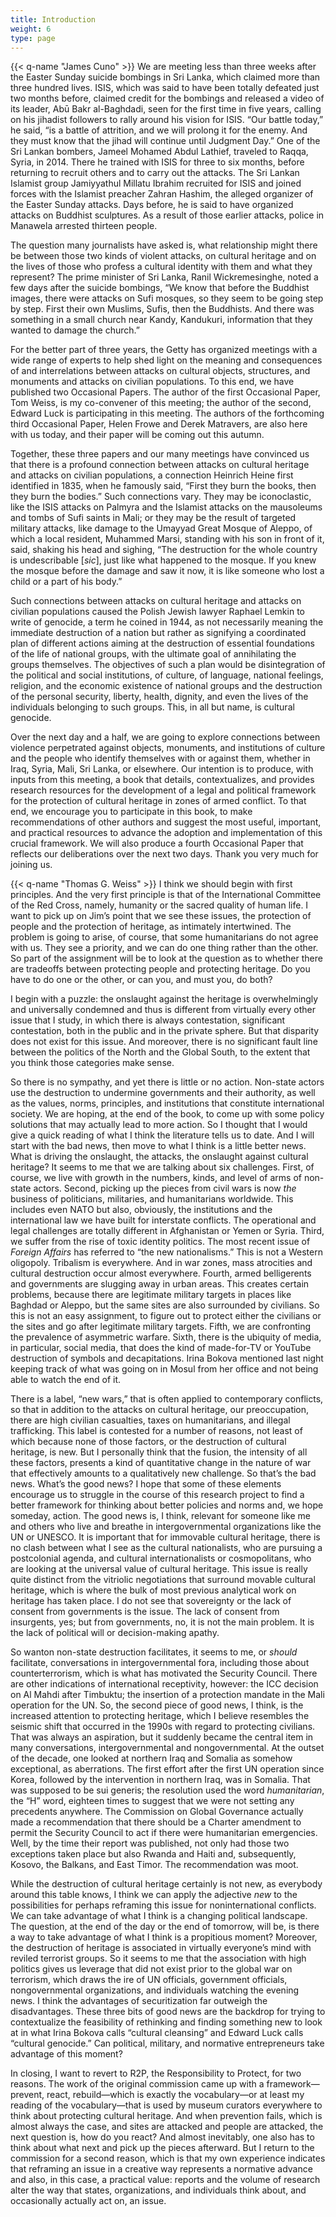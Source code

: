 ```yaml
---
title: Introduction
weight: 6
type: page
---
```


{{< q-name "James Cuno" >}} We are meeting less than three weeks after the Easter Sunday suicide bombings in Sri Lanka, which claimed more than three hundred lives. ISIS, which was said to have been totally defeated just two months before, claimed credit for the bombings and released a video of its leader, Abū Bakr al-Baghdadi, seen for the first time in five years, calling on his jihadist followers to rally around his vision for ISIS. “Our battle today,” he said, “is a battle of attrition, and we will prolong it for the enemy. And they must know that the jihad will continue until Judgment Day.” One of the Sri Lankan bombers, Jameel Mohamed Abdul Lathief, traveled to Raqqa, Syria, in 2014. There he trained with ISIS for three to six months, before returning to recruit others and to carry out the attacks. The Sri Lankan Islamist group Jamiyyathul Millatu Ibrahim recruited for ISIS and joined forces with the Islamist preacher Zahran Hashim, the alleged organizer of the Easter Sunday attacks. Days before, he is said to have organized attacks on Buddhist sculptures. As a result of those earlier attacks, police in Manawela arrested thirteen people.

The question many journalists have asked is, what relationship might there be between those two kinds of violent attacks, on cultural heritage and on the lives of those who profess a cultural identity with them and what they represent? The prime minister of Sri Lanka, Ranil Wickremesinghe, noted a few days after the suicide bombings, “We know that before the Buddhist images, there were attacks on Sufi mosques, so they seem to be going step by step. First their own Muslims, Sufis, then the Buddhists. And there was something in a small church near Kandy, Kandukuri, information that they wanted to damage the church.”

For the better part of three years, the Getty has organized meetings with a wide range of experts to help shed light on the meaning and consequences of and interrelations between attacks on cultural objects, structures, and monuments and attacks on civilian populations. To this end, we have published two Occasional Papers. The author of the first Occasional Paper, Tom Weiss, is my co-convener of this meeting; the author of the second, Edward Luck is participating in this meeting. The authors of the forthcoming third Occasional Paper, Helen Frowe and Derek Matravers, are also here with us today, and their paper will be coming out this autumn.

Together, these three papers and our many meetings have convinced us that there is a profound connection between attacks on cultural heritage and attacks on civilian populations, a connection Heinrich Heine first identified in 1835, when he famously said, “First they burn the books, then they burn the bodies.” Such connections vary. They may be iconoclastic, like the ISIS attacks on Palmyra and the Islamist attacks on the mausoleums and tombs of Sufi saints in Mali; or they may be the result of targeted military attacks, like damage to the Umayyad Great Mosque of Aleppo, of which a local resident, Muhammed Marsi, standing with his son in front of it, said, shaking his head and sighing, “The destruction for the whole country is undescribable [*sic*], just like what happened to the mosque. If you knew the mosque before the damage and saw it now, it is like someone who lost a child or a part of his body.”

Such connections between attacks on cultural heritage and attacks on civilian populations caused the Polish Jewish lawyer Raphael Lemkin to write of genocide, a term he coined in 1944, as not necessarily meaning the immediate destruction of a nation but rather as signifying a coordinated plan of different actions aiming at the destruction of essential foundations of the life of national groups, with the ultimate goal of annihilating the groups themselves. The objectives of such a plan would be disintegration of the political and social institutions, of culture, of language, national feelings, religion, and the economic existence of national groups and the destruction of the personal security, liberty, health, dignity, and even the lives of the individuals belonging to such groups. This, in all but name, is cultural genocide.

Over the next day and a half, we are going to explore connections between violence perpetrated against objects, monuments, and institutions of culture and the people who identify themselves with or against them, whether in Iraq, Syria, Mali, Sri Lanka, or elsewhere. Our intention is to produce, with inputs from this meeting, a book that details, contextualizes, and provides research resources for the development of a legal and political framework for the protection of cultural heritage in zones of armed conflict. To that end, we encourage you to participate in this book, to make recommendations of other authors and suggest the most useful, important, and practical resources to advance the adoption and implementation of this crucial framework. We will also produce a fourth Occasional Paper that reflects our deliberations over the next two days. Thank you very much for joining us.

{{< q-name "Thomas G. Weiss" >}} I think we should begin with first principles. And the very first principle is that of the International Committee of the Red Cross, namely, humanity or the sacred quality of human life. I want to pick up on Jim’s point that we see these issues, the protection of people and the protection of heritage, as intimately intertwined. The problem is going to arise, of course, that some humanitarians do not agree with us. They see a priority, and we can do one thing rather than the other. So part of the assignment will be to look at the question as to whether there are tradeoffs between protecting people and protecting heritage. Do you have to do one or the other, or can you, and must you, do both?

I begin with a puzzle: the onslaught against the heritage is overwhelmingly and universally condemned and thus is different from virtually every other issue that I study, in which there is always contestation, significant contestation, both in the public and in the private sphere. But that disparity does not exist for this issue. And moreover, there is no significant fault line between the politics of the North and the Global South, to the extent that you think those categories make sense.

So there is no sympathy, and yet there is little or no action. Non-state actors use the destruction to undermine governments and their authority, as well as the values, norms, principles, and institutions that constitute international society. We are hoping, at the end of the book, to come up with some policy solutions that may actually lead to more action. So I thought that I would give a quick reading of what I think the literature tells us to date. And I will start with the bad news, then move to what I think is a little better news. What is driving the onslaught, the attacks, the onslaught against cultural heritage? It seems to me that we are talking about six challenges. First, of course, we live with growth in the numbers, kinds, and level of arms of non-state actors. Second, picking up the pieces from civil wars is now *the* business of politicians, militaries, and humanitarians worldwide. This includes even NATO but also, obviously, the institutions and the international law we have built for interstate conflicts. The operational and legal challenges are totally different in Afghanistan or Yemen or Syria. Third, we suffer from the rise of toxic identity politics. The most recent issue of *Foreign Affairs* has referred to “the new nationalisms.” This is not a Western oligopoly. Tribalism is everywhere. And in war zones, mass atrocities and cultural destruction occur almost everywhere. Fourth, armed belligerents and governments are slugging away in urban areas. This creates certain problems, because there are legitimate military targets in places like Baghdad or Aleppo, but the same sites are also surrounded by civilians. So this is not an easy assignment, to figure out to protect either the civilians or the sites and go after legitimate military targets. Fifth, we are confronting the prevalence of asymmetric warfare. Sixth, there is the ubiquity of media, in particular, social media, that does the kind of made-for-TV or YouTube destruction of symbols and decapitations. Irina Bokova mentioned last night keeping track of what was going on in Mosul from her office and not being able to watch the end of it.

There is a label, “new wars,” that is often applied to contemporary conflicts, so that in addition to the attacks on cultural heritage, our preoccupation, there are high civilian casualties, taxes on humanitarians, and illegal trafficking. This label is contested for a number of reasons, not least of which because none of those factors, or the destruction of cultural heritage, is new. But I personally think that the fusion, the intensity of all these factors, presents a kind of quantitative change in the nature of war that effectively amounts to a qualitatively new challenge. So that’s the bad news. What’s the good news? I hope that some of these elements encourage us to struggle in the course of this research project to find a better framework for thinking about better policies and norms and, we hope someday, action. The good news is, I think, relevant for someone like me and others who live and breathe in intergovernmental organizations like the UN or UNESCO. It is important that for immovable cultural heritage, there is no clash between what I see as the cultural nationalists, who are pursuing a postcolonial agenda, and cultural internationalists or cosmopolitans, who are looking at the universal value of cultural heritage. This issue is really quite distinct from the vitriolic negotiations that surround movable cultural heritage, which is where the bulk of most previous analytical work on heritage has taken place. I do not see that sovereignty or the lack of consent from governments is the issue. The lack of consent from insurgents, yes; but from governments, no, it is not the main problem. It is the lack of political will or decision-making apathy.

So wanton non-state destruction facilitates, it seems to me, or *should* facilitate, conversations in intergovernmental fora, including those about counterterrorism, which is what has motivated the Security Council. There are other indications of international receptivity, however: the ICC decision on Al Mahdi after Timbuktu; the insertion of a protection mandate in the Mali operation for the UN. So, the second piece of good news, I think, is the increased attention to protecting heritage, which I believe resembles the seismic shift that occurred in the 1990s with regard to protecting civilians. That was always an aspiration, but it suddenly became the central item in many conversations, intergovernmental and nongovernmental. At the outset of the decade, one looked at northern Iraq and Somalia as somehow exceptional, as aberrations. The first effort after the first UN operation since Korea, followed by the intervention in northern Iraq, was in Somalia. That was supposed to be sui generis; the resolution used the word *humanitarian*, the “H” word, eighteen times to suggest that we were not setting any precedents anywhere. The Commission on Global Governance actually made a recommendation that there should be a Charter amendment to permit the Security Council to act if there were humanitarian emergencies. Well, by the time their report was published, not only had those two exceptions taken place but also Rwanda and Haiti and, subsequently, Kosovo, the Balkans, and East Timor. The recommendation was moot.

While the destruction of cultural heritage certainly is not new, as everybody around this table knows, I think we can apply the adjective *new* to the possibilities for perhaps reframing this issue for noninternational conflicts. We can take advantage of what I think is a changing political landscape. The question, at the end of the day or the end of tomorrow, will be, is there a way to take advantage of what I think is a propitious moment? Moreover, the destruction of heritage is associated in virtually everyone’s mind with reviled terrorist groups. So it seems to me that the association with high politics gives us leverage that did not exist prior to the global war on terrorism, which draws the ire of UN officials, government officials, nongovernmental organizations, and individuals watching the evening news. I think the advantages of securitization far outweigh the disadvantages. These three bits of good news are the backdrop for trying to contextualize the feasibility of rethinking and finding something new to look at in what Irina Bokova calls “cultural cleansing” and Edward Luck calls “cultural genocide.” Can political, military, and normative entrepreneurs take advantage of this moment?

In closing, I want to revert to R2P, the Responsibility to Protect, for two reasons. The work of the original commission came up with a framework—prevent, react, rebuild—which is exactly the vocabulary—or at least my reading of the vocabulary—that is used by museum curators everywhere to think about protecting cultural heritage. And when prevention fails, which is almost always the case, and sites are attacked and people are attacked, the next question is, how do you react? And almost inevitably, one also has to think about what next and pick up the pieces afterward. But I return to the commission for a second reason, which is that my own experience indicates that reframing an issue in a creative way represents a normative advance and also, in this case, a practical value: reports and the volume of research alter the way that states, organizations, and individuals think about, and occasionally actually act on, an issue.
